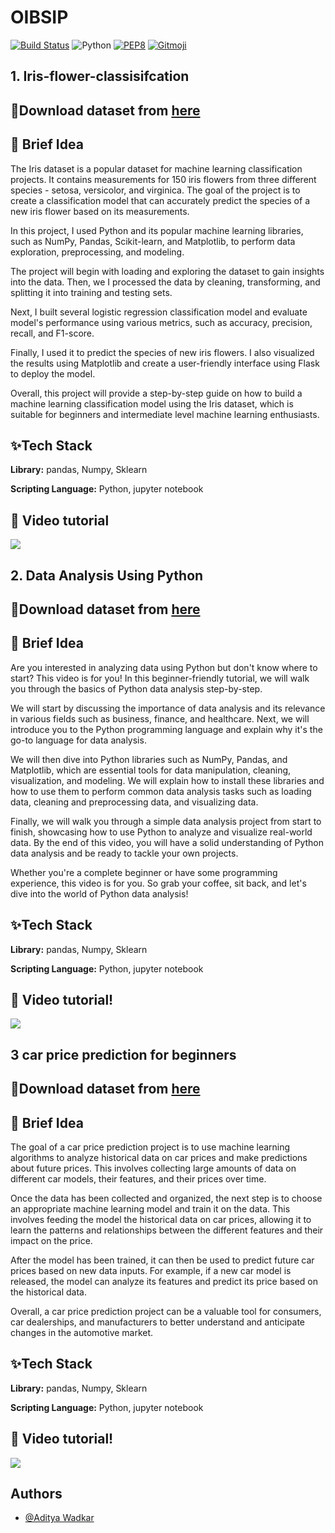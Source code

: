 # OIBSIP

[![Build Status](https://travis-ci.org/swapagarwal/JARVIS-on-Messenger.svg?branch=master)](https://travis-ci.org/swapagarwal/JARVIS-on-Messenger)
![Python](https://img.shields.io/badge/python-3.8.3-blue.svg)
[![PEP8](https://img.shields.io/badge/code%20style-pep8-orange.svg)](https://www.python.org/dev/peps/pep-0008/)
[![Gitmoji](https://img.shields.io/badge/gitmoji-%20🚀%20🐳-FFDD67.svg)](https://gitmoji.carloscuesta.me)

## 1. Iris-flower-classisifcation


## 🌼Download dataset from [here](https://www.kaggle.com/datasets/saurabh00007/iriscsv)
## 🚀 Brief Idea
The Iris dataset is a popular dataset for machine learning classification projects. It contains measurements for 150 iris flowers from three different species - setosa, versicolor, and virginica. The goal of the project is to create a classification model that can accurately predict the species of a new iris flower based on its measurements.

In this project, I used Python and its popular machine learning libraries, such as NumPy, Pandas, Scikit-learn, and Matplotlib, to perform data exploration, preprocessing, and modeling.

The project will begin with loading and exploring the dataset to gain insights into the data. Then, we I processed the data by cleaning, transforming, and splitting it into training and testing sets.

Next, I built several logistic regression classification model and evaluate  model's performance using various metrics, such as accuracy, precision, recall, and F1-score.

Finally, I used it to predict the species of new iris flowers. I also visualized the results using Matplotlib and create a user-friendly interface using Flask to deploy the model.

Overall, this project will provide a step-by-step guide on how to build a machine learning classification model using the Iris dataset, which is suitable for beginners and intermediate level machine learning enthusiasts.


## ✨Tech Stack

**Library:** pandas, Numpy, Sklearn

**Scripting Language:** Python, jupyter notebook

## 🔴 Video tutorial
[<img src="https://user-images.githubusercontent.com/67093170/220947086-1bccabdd-1272-4054-adeb-5399d39cd4b2.png">](https://youtu.be/3eE_OEJclSI)


## 2. Data Analysis Using Python

## 🌼Download dataset from [here](https://www.kaggle.com/datasets/gokulrajkmv/unemployment-in-india)
## 🚀 Brief Idea
Are you interested in analyzing data using Python but don't know where to start? This video is for you! In this beginner-friendly tutorial, we will walk you through the basics of Python data analysis step-by-step.

We will start by discussing the importance of data analysis and its relevance in various fields such as business, finance, and healthcare. Next, we will introduce you to the Python programming language and explain why it's the go-to language for data analysis.

We will then dive into Python libraries such as NumPy, Pandas, and Matplotlib, which are essential tools for data manipulation, cleaning, visualization, and modeling. We will explain how to install these libraries and how to use them to perform common data analysis tasks such as loading data, cleaning and preprocessing data, and visualizing data.

Finally, we will walk you through a simple data analysis project from start to finish, showcasing how to use Python to analyze and visualize real-world data. By the end of this video, you will have a solid understanding of Python data analysis and be ready to tackle your own projects.

Whether you're a complete beginner or have some programming experience, this video is for you. So grab your coffee, sit back, and let's dive into the world of Python data analysis!


## ✨Tech Stack

**Library:** pandas, Numpy, Sklearn

**Scripting Language:** Python, jupyter notebook

## 🔴 Video tutorial!


[<img src="https://user-images.githubusercontent.com/67093170/221611848-7fd20514-0ba1-4138-962f-8f1221acca76.png">](https://youtu.be/UDtwhaVbkvE)


## 3 car price prediction for beginners


## 🌼Download dataset from [here](https://raw.githubusercontent.com/amankharwal/Website-data/master/CarPrice.csv)
## 🚀 Brief Idea
The goal of a car price prediction project is to use machine learning algorithms to analyze historical data on car prices and make predictions about future prices. This involves collecting large amounts of data on different car models, their features, and their prices over time.

Once the data has been collected and organized, the next step is to choose an appropriate machine learning model and train it on the data. This involves feeding the model the historical data on car prices, allowing it to learn the patterns and relationships between the different features and their impact on the price.

After the model has been trained, it can then be used to predict future car prices based on new data inputs. For example, if a new car model is released, the model can analyze its features and predict its price based on the historical data.

Overall, a car price prediction project can be a valuable tool for consumers, car dealerships, and manufacturers to better understand and anticipate changes in the automotive market.


## ✨Tech Stack

**Library:** pandas, Numpy, Sklearn

**Scripting Language:** Python, jupyter notebook

## 🔴 Video tutorial!


[<img src="https://user-images.githubusercontent.com/67093170/221632358-1d9bb5f8-e41b-49b0-b520-854ad8768b77.png">](https://youtu.be/soTuJEScdTA)

## Authors

- [@Aditya Wadkar](https://www.github.com/AdityaWadkar)





